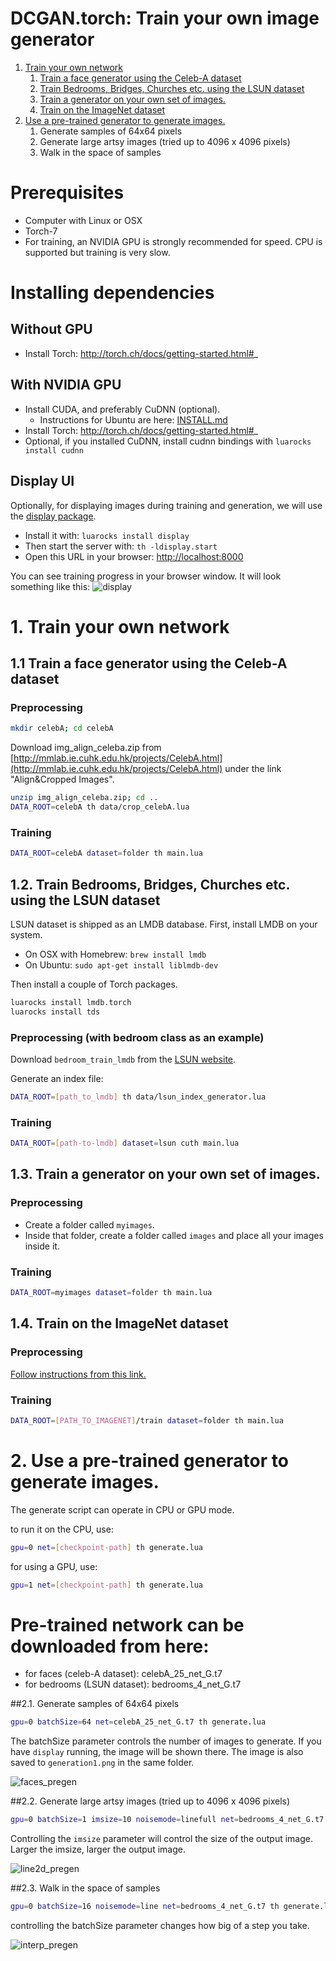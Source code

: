 DCGAN.torch: Train your own image generator
===========================================================

1. [Train your own network](#1-train-your-own-network)
   1. [Train a face generator using the Celeb-A dataset](#11-train-a-face-generator-using-the-celeb-a-dataset)
   2. [Train Bedrooms, Bridges, Churches etc. using the LSUN dataset](#12-train-bedrooms-bridges-churches-etc-using-the-lsun-dataset)
   3. [Train a generator on your own set of images.](#13-train-a-generator-on-your-own-set-of-images)
   4. [Train on the ImageNet dataset](#14-train-on-the-imagenet-dataset)
2. [Use a pre-trained generator to generate images.]()
   1. Generate samples of 64x64 pixels
   2. Generate large artsy images (tried up to 4096 x 4096 pixels)
   3. Walk in the space of samples

# Prerequisites
- Computer with Linux or OSX
- Torch-7
- For training, an NVIDIA GPU is strongly recommended for speed. CPU is supported but training is very slow.

# Installing dependencies
## Without GPU
- Install Torch:  http://torch.ch/docs/getting-started.html#_

## With NVIDIA GPU
- Install CUDA, and preferably CuDNN (optional).
  - Instructions for Ubuntu are here: [INSTALL.md](INSTALL.md)
- Install Torch:  http://torch.ch/docs/getting-started.html#_
- Optional, if you installed CuDNN, install cudnn bindings with `luarocks install cudnn`

## Display UI
Optionally, for displaying images during training and generation, we will use the [display package](https://github.com/szym/display).

- Install it with: `luarocks install display`
- Then start the server with: `th -ldisplay.start`
- Open this URL in your browser: [http://localhost:8000](http://localhost:8000)

You can see training progress in your browser window. It will look something like this:
![display](images/display_example.png "Example of display")


# 1. Train your own network

## 1.1 Train a face generator using the Celeb-A dataset
### Preprocessing

```bash
mkdir celebA; cd celebA
```

Download img_align_celeba.zip from [http://mmlab.ie.cuhk.edu.hk/projects/CelebA.html](http://mmlab.ie.cuhk.edu.hk/projects/CelebA.html) under the link "Align&Cropped Images".

```bash
unzip img_align_celeba.zip; cd ..
DATA_ROOT=celebA th data/crop_celebA.lua
```

### Training

```bash
DATA_ROOT=celebA dataset=folder th main.lua
```

## 1.2. Train Bedrooms, Bridges, Churches etc. using the LSUN dataset

LSUN dataset is shipped as an LMDB database. First, install LMDB on your system.

- On OSX with Homebrew:  `brew install lmdb`
- On Ubuntu: `sudo apt-get install liblmdb-dev`

Then install a couple of Torch packages.

```bash
luarocks install lmdb.torch
luarocks install tds
```

### Preprocessing (with bedroom class as an example)
Download `bedroom_train_lmdb` from the [LSUN website](http://lsun.cs.princeton.edu).

Generate an index file:
```bash
DATA_ROOT=[path_to_lmdb] th data/lsun_index_generator.lua
```

### Training
```bash
DATA_ROOT=[path-to-lmdb] dataset=lsun cuth main.lua
```

## 1.3. Train a generator on your own set of images.
### Preprocessing
- Create a folder called `myimages`.
- Inside that folder, create a folder called `images` and place all your images inside it.

### Training
```bash
DATA_ROOT=myimages dataset=folder th main.lua
```

## 1.4. Train on the ImageNet dataset

### Preprocessing
[Follow instructions from this link.](https://github.com/soumith/imagenet-multiGPU.torch#data-processing)

### Training
```bash
DATA_ROOT=[PATH_TO_IMAGENET]/train dataset=folder th main.lua
```


# 2. Use a pre-trained generator to generate images.
The generate script can operate in CPU or GPU mode.

to run it on the CPU, use:
```bash
gpu=0 net=[checkpoint-path] th generate.lua
```

for using a GPU, use:
```bash
gpu=1 net=[checkpoint-path] th generate.lua
```

# Pre-trained network can be downloaded from here:
- for faces (celeb-A dataset): celebA_25_net_G.t7
- for bedrooms (LSUN dataset): bedrooms_4_net_G.t7

##2.1. Generate samples of 64x64 pixels
```bash
gpu=0 batchSize=64 net=celebA_25_net_G.t7 th generate.lua
```

The batchSize parameter controls the number of images to generate. If you have `display` running,
the image will be shown there. The image is also saved to `generation1.png` in the same folder.

![faces_pregen](images/faces_pregen.png "generated faces using pre-trained network")


##2.2. Generate large artsy images (tried up to 4096 x 4096 pixels)
```bash
gpu=0 batchSize=1 imsize=10 noisemode=linefull net=bedrooms_4_net_G.t7 th generate.lua
```

Controlling the `imsize` parameter will control the size of the output image.
Larger the imsize, larger the output image.

![line2d_pregen](images/line2d_pregen.png "generated line2d using pre-trained network")

##2.3. Walk in the space of samples
```bash
gpu=0 batchSize=16 noisemode=line net=bedrooms_4_net_G.t7 th generate.lua
```

controlling the batchSize parameter changes how big of a step you take.

![interp_pregen](images/interp_pregen.png "generated interp using pre-trained network")
